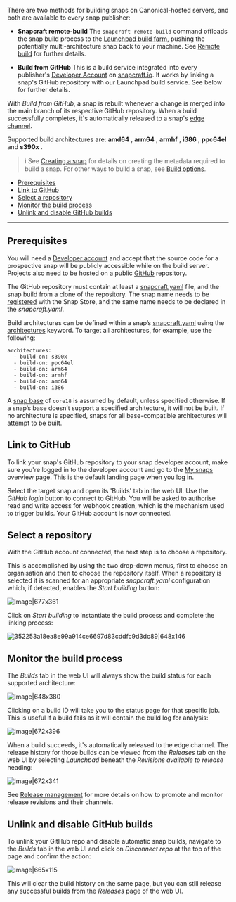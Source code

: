 There are two methods for building snaps on Canonical-hosted servers, and both are available to every snap publisher:

- **Snapcraft remote-build**
  The `snapcraft remote-build` command offloads the snap build process to the [Launchpad build farm](https://launchpad.net/builders), pushing the potentially multi-architecture snap back to your machine. See  [Remote build](/t/remote-build/14400) for further details.

- **Build from GitHub**
This is a build service integrated into every publisher's [Developer Account](/t/create-a-developer-account/6760) on [snapcraft.io](https://snapcraft.io/). It works by linking a snap's GitHub repository with our Launchpad build service. See below for further details.

With _Build from GitHub_, a snap is rebuilt whenever a change is merged into the main branch of its respective GitHub repository. When a build successfully completes, it's automatically released to a snap's [edge channel](/t/channels/551#heading--risk-levels).

Supported build architectures are: **amd64** , **arm64** , **armhf** , **i386** , **ppc64el** and **s390x** .

> ℹ See [Creating a snap](/t/creating-a-snap/6799) for details on creating the metadata required to build a snap. For other ways to build a snap, see [Build options](/t/build-options/14250).


- [Prerequisites](#heading--prerequisites)
- [Link to GitHub](#heading--github)
- [Select a repository](#heading--repo)
- [Monitor the build process](#heading--monitor)
- [Unlink and disable GitHub builds](#heading--unlink)

---

<h2 id='heading--prerequisites'>Prerequisites</h2>

You will need a [Developer account](/t/create-a-developer-account/6760) and accept that the source code for a prospective snap will be publicly accessible while on the build server. Projects also need to be hosted on a public [GitHub](https://github.com/) repository.

The GitHub repository must contain at least a [snapcraft.yaml](/t/the-snapcraft-format/8337) file, and the snap build from a clone of the repository. The snap name needs to be [registered](/t/registering-your-app-name/6793) with the Snap Store, and the same name needs to be declared in the _snapcraft.yaml_.

Build architectures can be defined within a snap’s [snapcraft.yaml](https://forum.snapcraft.io/t/the-snapcraft-format/8337) using the [architectures](https://forum.snapcraft.io/t/architectures/4972/) keyword. To target all architectures, for example, use the following:

```
architectures:
  - build-on: s390x
  - build-on: ppc64el
  - build-on: arm64
  - build-on: armhf
  - build-on: amd64
  - build-on: i386
```

A [snap base](/t/base-snaps/11198) of `core18` is assumed by default, unless specified otherwise. If a snap’s base doesn’t support a specified architecture, it will not be built. If no architecture is specified, snaps for all base-compatible architectures will attempt to be built.

<h2 id='heading--github'>Link to GitHub</h2>

To link your snap's GitHub repository to your snap developer account, make sure you're logged in to the developer account and go to the [My snaps](https://snapcraft.io/snaps) overview page. This is the default landing page when you log in.

Select the target snap and open its 'Builds' tab in the web UI. Use the  _GitHub login_ button to connect to GitHub. You will be asked to authorise read and write access for webhook creation, which is the mechanism used to trigger builds. Your GitHub account is now connected.

<h2 id='heading--repo'>Select a repository</h2>

With the GitHub account connected, the next step is to choose a repository.

This is accomplished by using the two drop-down menus, first to choose an organisation and then to choose the repository itself. When a repository is selected it is scanned for an appropriate _snapcraft.yaml_ configuration which, if detected, enables the _Start building_ button:

![image|677x361](upload://rmxUX40FiDn6Cdtthxm9btuHU9j.png)

Click on _Start building_ to instantiate the build process and complete the linking process:

![352253a18ea8e99a914ce6697d83cddfc9d3dc89|648x146](upload://oNBz62icxN4pcpo1CllBiw6hAqh.png)

<h2 id='heading--monitor'>Monitor the build process</h2>

The _Builds_ tab in the web UI will always show the build status for each supported architecture:

![image|648x380](upload://w7NCpmd6P5qvjZlvXdF4QqNigZS.png)

Clicking on a build ID will take you to the status page for that specific job. This is useful if a build fails as it will contain the build log for analysis:

![image|672x396](upload://xiApuPUgFrci6yU7RGxqAjlaifh.png)

When a build succeeds, it's automatically released to the edge channel. The release history for those builds can be viewed from the _Releases_ tab on the web UI by selecting _Launchpad_ beneath the _Revisions available to release_ heading:

![image|672x341](upload://7hEsi5jyB9BEexR0oW4VRYYPHx2.png)

See [Release management](/t/release-management/12442) for more details on how to promote and monitor release revisions and their channels.

<h2 id='heading--unlink'>Unlink and disable GitHub builds</h2>

To unlink your GitHub repo and disable automatic snap builds, navigate to the _Builds_ tab in the web UI and click on _Disconnect repo_ at the top of the page and confirm the action:

![image|665x115](upload://zcgBsULk7hKKWJem1DiimNXxumd.png)

This will clear the build history on the same page, but you can still release any successful builds from the _Releases_ page of the web UI.